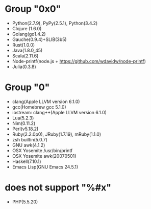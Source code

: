 # Group "0x0"

- Python(2.7.9), PyPy(2.5.1), Python(3.4.2)
- Clojure (1.6.0)
- Golang(go1.4.2)
- Gauche(0.9.4)+SLIB(3b5)
- Rust(1.0.0)
- Java(1.8.0_45)
- Scala(2.11.6)
- Node-printf(node.js + https://github.com/wdavidw/node-printf)
- Julia(0.3.8)

# Group "0"

- clang(Apple LLVM version 6.1.0)
- gcc(Homebrew gcc 5.1.0)
- iostream: clang++(Apple LLVM version 6.1.0)
- Lua(5.2.3)
- Nim(0.11.2)
- Perl(v5.18.2)
- Ruby(2.2.0p0), JRuby(1.7.19), mRuby(1.1.0)
- zsh builtin(5.0.7)
- GNU awk(4.1.2)
- OSX Yosemite /usr/bin/printf
- OSX Yosemite awk(20070501)
- Haskell(7.10.1)
- Emacs Lisp(GNU Emacs 24.5.1)

# does not support "%#x"

- PHP(5.5.20)
